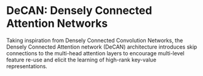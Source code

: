 # DeCAN: Densely Connected Attention Networks
Taking inspiration from Densely Connected Convolution Networks, the Densely Connected Attention network (DeCAN) architecture introduces skip connections to the multi-head attention layers to encourage multi-level feature re-use and elicit the learning of high-rank key-value representations.
